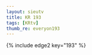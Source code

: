 ```yaml
--- 
layout: sieutv
title: KR 193
tags: [KRtv]
thumb_re: everyon193
---
```

{% include edge2 key="193" %} 
